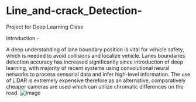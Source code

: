 # Line_and-crack_Detection-
Project for Deep Learning Class

Introduction -

A deep understanding of lane boundary position is vital for vehicle safety, which is needed to avoid collisions and localize vehicle. Lanes boundaries detection accuracy has increased significantly since introduction of deep learning, with majority of recent systems using convolutional neural networks to process sensorial data and infer high-level information.  The use of LiDAR is extremely expensive therefore as an alternative, comparatively cheaper cameras are used which can utilize chromatic differences on the road.
![image](https://user-images.githubusercontent.com/104802856/166630083-c1aa6bcd-152f-4191-b7ae-b618b3784ea1.png)

